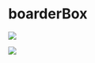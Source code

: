 # boarderBox

![](https://thumbs.gfycat.com/GleamingRareHerring-size_restricted.gif)

![](https://thumbs.gfycat.com/ConstantPaleDairycow-size_restricted.gif)
